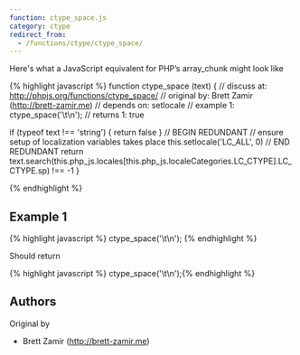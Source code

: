 ```yaml
---
function: ctype_space.js
category: ctype
redirect_from:
  - /functions/ctype/ctype_space/
---
```


<!-- WARNING! This file is auto generated by `npm run web:inject`, do not edit by hand -->

Here's what a JavaScript equivalent for PHP’s array_chunk might look like

{% highlight javascript %}
function ctype_space (text) {
  //  discuss at: http://phpjs.org/functions/ctype_space/
  // original by: Brett Zamir (http://brett-zamir.me)
  //  depends on: setlocale
  //   example 1: ctype_space('\t\n');
  //   returns 1: true

  if (typeof text !== 'string') {
    return false
  }
  // BEGIN REDUNDANT
  // ensure setup of localization variables takes place
  this.setlocale('LC_ALL', 0)
  // END REDUNDANT
  return text.search(this.php_js.locales[this.php_js.localeCategories.LC_CTYPE].LC_CTYPE.sp) !== -1
}

{% endhighlight %}

## Example 1

{% highlight javascript %}
ctype_space('\t\n');
{% endhighlight %}

Should return

{% highlight javascript %}
ctype_space('\t\n');{% endhighlight %}


## Authors


Original by

- Brett Zamir (http://brett-zamir.me)


